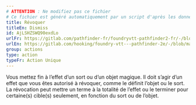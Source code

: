 ```yaml
---
# ATTENTION : Ne modifiez pas ce fichier
# Ce fichier est généré automatiquement par un script d'après les données du module Foundry VTT officiel et de sa traduction
title: Révoquer
titleEn: Dismiss
id: AjLSHZSWQ90exdLo
urlFr: https://gitlab.com/pathfinder-fr/foundryvtt-pathfinder2-fr/-/blob/master/data/classes/AjLSHZSWQ90exdLo.htm
urlEn: https://gitlab.com/hooking/foundry-vtt---pathfinder-2e/-/blob/master/packs/data/classes.db/dismiss.json
group: actions
type: action
typeFr: Action Unique
---
```

Vous mettez fin à l’effet d’un sort ou d’un objet magique. Il doit s’agir d’un effet que vous êtes autorisé à révoquer, comme le définit l’objet ou le sort. La révocation peut mettre un terme à la totalité de l’effet ou le terminer pour certaine(s) cible(s) seulement, en fonction du sort ou de l’objet.


